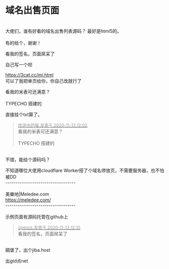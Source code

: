 # 域名出售页面


<br />
大佬们，谁有好看的域名出售列表源码？ 最好是html5的。<br />
<br />
有的给个，谢谢！

看我的签名，页面屌呆了<br />
<img src="static/image/smiley/default/loveliness.gif" smilieid="28" border="0" alt="" /> 

自己写一个呗

https://3cat.cc/mi.html<br />
可以了我把单页给你，你自己改就行了

看我的米表可还满意？<br />
<br />
TYPECHO 搭建的

直接挂个txt算了。

<div class="quote"><blockquote><font size="2"><a href="https://www.hostloc.com/forum.php?mod=redirect&amp;goto=findpost&amp;pid=9447853&amp;ptid=766166" target="_blank"><font color="#999999">传说中的猫 发表于 2020-11-13 12:02</font></a></font><br />
看我的米表可还满意？<br />
<br />
TYPECHO 搭建的</blockquote></div><br />
不错，能给个源码吗？ 

不知道哪位大佬用cloudflare Worker搭了个域名停放页，不需要服务器，也不怕被DD<br />
----------------------------------<br />
<br />
美樂地|Meledee.com<br />
https://meledee.com/<br />
----------------------------------<br />
<br />
示例页面有源码托管在github上

<div class="quote"><blockquote><font size="2"><a href="https://www.hostloc.com/forum.php?mod=redirect&amp;goto=findpost&amp;pid=9447876&amp;ptid=766166" target="_blank"><font color="#999999">openos 发表于 2020-11-13 12:10</font></a></font><br />
看我的签名，页面屌呆了</blockquote></div><br />
碉堡了，出个jiba.host

出gtd点net<img id="aimg_aUmSa" onclick="zoom(this, this.src, 0, 0, 0)" class="zoom" src="https://cdn.jsdelivr.net/gh/hishis/forum-master/public/images/patch.gif" onmouseover="img_onmouseoverfunc(this)" onload="thumbImg(this)" border="0" alt="" />
